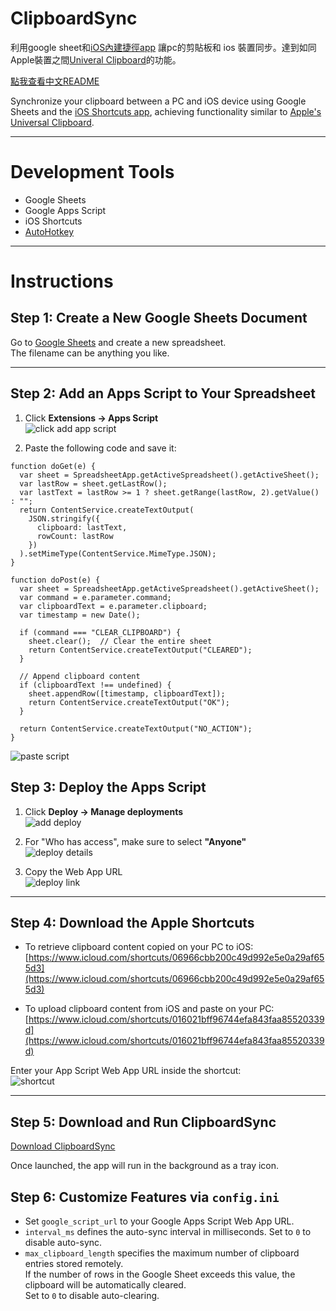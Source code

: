# ClipboardSync

利用google sheet和[iOS內建捷徑app](https://apps.apple.com/us/app/shortcuts/id915249334) 讓pc的剪貼板和 ios 裝置同步。達到如同Apple裝置之間[Univeral Clipboard](https://support.apple.com/en-us/102430)的功能。 

[點我查看中文README](./README-zh.md) 

Synchronize your clipboard between a PC and iOS device using Google Sheets and the [iOS Shortcuts app](https://apps.apple.com/us/app/shortcuts/id915249334), achieving functionality similar to [Apple's Universal Clipboard](https://support.apple.com/en-us/102430).

---

# Development Tools

- Google Sheets  
- Google Apps Script  
- iOS Shortcuts  
- [AutoHotkey](https://www.autohotkey.com/)

---

# Instructions

## Step 1: Create a New Google Sheets Document

Go to [Google Sheets](https://docs.google.com/spreadsheets/u/0/) and create a new spreadsheet.  
The filename can be anything you like.

---

## Step 2: Add an Apps Script to Your Spreadsheet

1. Click **Extensions → Apps Script**  
   ![click add app script](./images/click-app-script.png)

2. Paste the following code and save it:
```
function doGet(e) {
  var sheet = SpreadsheetApp.getActiveSpreadsheet().getActiveSheet();
  var lastRow = sheet.getLastRow();
  var lastText = lastRow >= 1 ? sheet.getRange(lastRow, 2).getValue() : "";
  return ContentService.createTextOutput(
    JSON.stringify({
      clipboard: lastText,
      rowCount: lastRow
    })
  ).setMimeType(ContentService.MimeType.JSON);
}

function doPost(e) {
  var sheet = SpreadsheetApp.getActiveSpreadsheet().getActiveSheet();
  var command = e.parameter.command;
  var clipboardText = e.parameter.clipboard;
  var timestamp = new Date();

  if (command === "CLEAR_CLIPBOARD") {
    sheet.clear();  // Clear the entire sheet
    return ContentService.createTextOutput("CLEARED");
  }

  // Append clipboard content
  if (clipboardText !== undefined) {
    sheet.appendRow([timestamp, clipboardText]);
    return ContentService.createTextOutput("OK");
  }

  return ContentService.createTextOutput("NO_ACTION");
}
```
![paste script](./images/paste-script.png)

## Step 3: Deploy the Apps Script

1. Click **Deploy → Manage deployments**  
   ![add deploy](./images/add-deploy.png)

2. For "Who has access", make sure to select **"Anyone"**  
   ![deploy details](./images/deploy-details.png)

3. Copy the Web App URL  
   ![deploy link](./images/deploy-link.png)

---

## Step 4: Download the Apple Shortcuts

- To retrieve clipboard content copied on your PC to iOS:  
  [https://www.icloud.com/shortcuts/06966cbb200c49d992e5e0a29af655d3](https://www.icloud.com/shortcuts/06966cbb200c49d992e5e0a29af655d3)

- To upload clipboard content from iOS and paste on your PC:  
  [https://www.icloud.com/shortcuts/016021bff96744efa843faa85520339d](https://www.icloud.com/shortcuts/016021bff96744efa843faa85520339d)

Enter your App Script Web App URL inside the shortcut:  
![shortcut](./images/shortcut.png)

---

## Step 5: Download and Run ClipboardSync

[Download ClipboardSync](https://github.com/y1lichen/clipboard-sync/releases/)

Once launched, the app will run in the background as a tray icon.  

## Step 6: Customize Features via `config.ini`

- Set `google_script_url` to your Google Apps Script Web App URL.
- `interval_ms` defines the auto-sync interval in milliseconds. Set to `0` to disable auto-sync.
- `max_clipboard_length` specifies the maximum number of clipboard entries stored remotely.  
  If the number of rows in the Google Sheet exceeds this value, the clipboard will be automatically cleared.  
  Set to `0` to disable auto-clearing.

